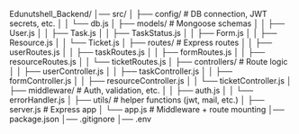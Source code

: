 <!-- Folder structure -->
Edunutshell_Backend/
│── src/
│   ├── config/          # DB connection, JWT secrets, etc.
│   │   └── db.js
│   ├── models/          # Mongoose schemas
│   │   ├── User.js
│   │   ├── Task.js
│   │   ├── TaskStatus.js
│   │   ├── Form.js
│   │   ├── Resource.js
│   │   └── Ticket.js
│   ├── routes/          # Express routes
│   │   ├── userRoutes.js
│   │   ├── taskRoutes.js
│   │   ├── formRoutes.js
│   │   ├── resourceRoutes.js
│   │   └── ticketRoutes.js
│   ├── controllers/     # Route logic
│   │   ├── userController.js
│   │   ├── taskController.js
│   │   ├── formController.js
│   │   ├── resourceController.js
│   │   └── ticketController.js
│   ├── middleware/      # Auth, validation, etc.
│   │   ├── auth.js
│   │   └── errorHandler.js
│   ├── utils/           # helper functions (jwt, mail, etc.)
│   ├── server.js        # Express app
│   └── app.js           # Middleware + route mounting
│── package.json
│── .gitignore
│── .env



